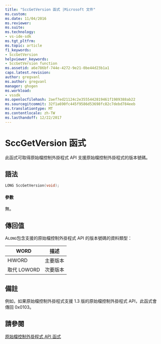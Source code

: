 ```yaml
---
title: "SccGetVersion 函式 |Microsoft 文件"
ms.custom: 
ms.date: 11/04/2016
ms.reviewer: 
ms.suite: 
ms.technology:
- vs-ide-sdk
ms.tgt_pltfrm: 
ms.topic: article
f1_keywords:
- SccGetVersion
helpviewer_keywords:
- SccGetVersion function
ms.assetid: a6e786bf-744e-4272-9e21-0be44d23b1a1
caps.latest.revision: 
author: gregvanl
ms.author: gregvanl
manager: ghogen
ms.workload:
- vssdk
ms.openlocfilehash: 2aef7ed21124c2e3555442819461f1989388ab22
ms.sourcegitcommit: 32f1a690fc445f9586d53698fc82c7debd784eeb
ms.translationtype: MT
ms.contentlocale: zh-TW
ms.lasthandoff: 12/22/2017
---
```

# <a name="sccgetversion-function"></a>SccGetVersion 函式
此函式可取得原始檔控制外掛程式 API 支援原始檔控制外掛程式的版本號碼。  
  
## <a name="syntax"></a>語法  
  
```cpp  
LONG SccGetVersion(void);  
```  
  
#### <a name="parameters"></a>參數  
 無。  
  
## <a name="return-value"></a>傳回值  
 A`LONG`包含支援的原始檔控制外掛程式 API 的版本號碼的資料類型：  
  
|WORD|描述|  
|----------|-----------------|  
|HIWORD|主要版本|  
|取代 LOWORD|次要版本|  
  
## <a name="remarks"></a>備註  
 例如，如果原始檔控制外掛程式支援 1.3 版的原始檔控制外掛程式 API，此函式會傳回 0x0103。  
  
## <a name="see-also"></a>請參閱  
 [原始檔控制外掛程式 API 函式](../extensibility/source-control-plug-in-api-functions.md)